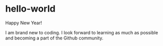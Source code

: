 # hello-world

Happy New Year!

I am brand new to coding.  I look forward to learning as much as possible and becoming a part of the Github community. 
